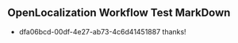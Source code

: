 ## OpenLocalization Workflow Test MarkDown
* dfa06bcd-00df-4e27-ab73-4c6d41451887 
thanks!<!--HONumber=Mar16_HO1-->
